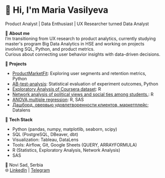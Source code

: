 # 👋 Hi, I'm Maria Vasilyeva  
Product Analyst | Data Enthusiast | UX Researcher turned Data Analyst  

🎯 **About me**  
I’m transitioning from UX research to product analytics, currently studying master's program Big Data Analytics in HSE and working on projects involving SQL, Python, and product metrics.  
Curious about connecting user behavior insights with data-driven decisions.

🚀 **Projects**  
- [ProductMarketFit](https://github.com/MariaVasilyeva/ProductMarketFit): Exploring user segments and retention metrics, Python
- [AB-test-analysis](https://github.com/MariaVasilyeva/AB-test-analysys): Statistical evaluation of experiment outcomes, Python
- [Exploratory Analysis of Coursera dataset](https://github.com/MariaVasilyeva/Exploratory-analysis-R): R
- [Network analysis of political views and social ties among students.](https://github.com/MariaVasilyeva/Network-Analysis-R): R
- [ANOVA,multiple regression](https://github.com/MariaVasilyeva/ANOVA-multiple-regression-R-SAS): R, SAS
- [Дашборд, овервью удовлетворенности клиентов, маркетплейс](https://datalens.yandex/942vu0kugbrwu); Datalens

🧠 **Tech Stack**  
- Python (pandas, numpy, matplotlib, seaborn, scipy)  
- SQL (PostgreSQL, DBeaver, dbt)
- Visualization: Tableau, DataLens  
- Tools: Airflow, Git, Google Sheets (QUERY, ARRAYFORMULA) 
- R (Statistics, Exploratory Analysis, Network Analysis)
- SAS
 

📍 Novi Sad, Serbia  
🌐 [LinkedIn](https://linkedin.com/in/mariia-vasilyeva) | [Telegram](https://t.me/MNVasilyeva)
